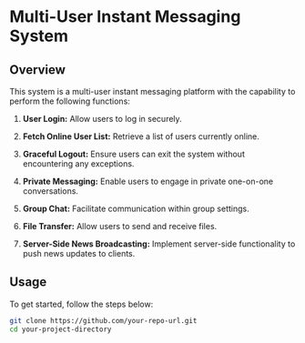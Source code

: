 # Multi-User Instant Messaging System

## Overview

This system is a multi-user instant messaging platform with the capability to perform the following functions:

1. **User Login:** Allow users to log in securely.
   
2. **Fetch Online User List:** Retrieve a list of users currently online.

3. **Graceful Logout:** Ensure users can exit the system without encountering any exceptions.

4. **Private Messaging:** Enable users to engage in private one-on-one conversations.

5. **Group Chat:** Facilitate communication within group settings.

6. **File Transfer:** Allow users to send and receive files.

7. **Server-Side News Broadcasting:** Implement server-side functionality to push news updates to clients.

## Usage

To get started, follow the steps below:

```bash
git clone https://github.com/your-repo-url.git
cd your-project-directory
